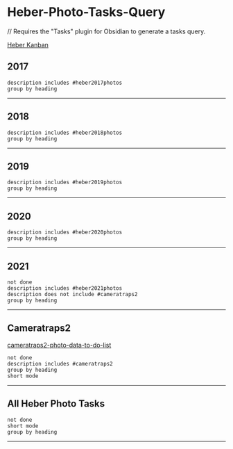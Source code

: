 # Heber-Photo-Tasks-Query
// Requires the "Tasks" plugin for Obsidian to generate a tasks query.

[Heber Kanban](Heber%20Kanban.md)

## 2017
```tasks
description includes #heber2017photos 
group by heading
```
***
## 2018
```tasks
description includes #heber2018photos 
group by heading
```
***
## 2019
```tasks
description includes #heber2019photos 
group by heading
```
***
## 2020
```tasks
description includes #heber2020photos 
group by heading
```
***
## 2021
```tasks
not done
description includes #heber2021photos 
description does not include #cameratraps2 
group by heading
```
***
## Cameratraps2
[cameratraps2-photo-data-to-do-list](cameratraps2-photo-data-to-do-list.md)
```tasks
not done
description includes #cameratraps2
group by heading
short mode
```
***
## All Heber Photo Tasks
```tasks
not done
short mode
group by heading
```
***

